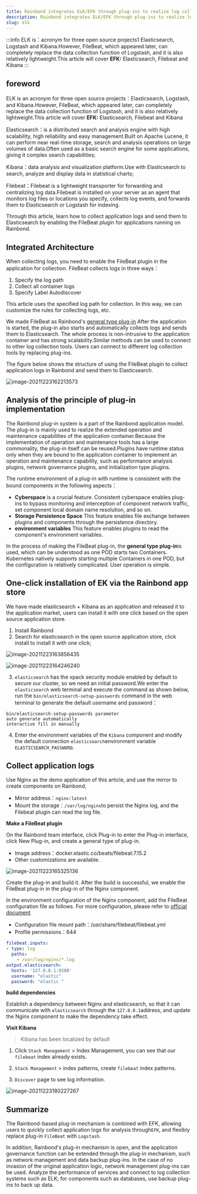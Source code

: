 ```yaml
---
title: Rainbond integrates ELK/EFK through plug-ins to realize log collection
description: Rainbond integrates ELK/EFK through plug-ins to realize log collection
slug: elk
---
```


:::info ELK is：acronym for three open source projects1 Elasticsearch, Logstash and Kibana.However, FileBeat, which appeared later, can completely replace the data collection function of Logstash, and it is also relatively lightweight.This article will cover **EFK:** Elasticsearch, Filebeat and Kibana :::

<!--truncate-->


## foreword

ELK is an acronym for three open source projects：Elasticsearch, Logstash, and Kibana.However, FileBeat, which appeared later, can completely replace the data collection function of Logstash, and it is also relatively lightweight.This article will cover **EFK:** Elasticsearch, Filebeat and Kibana

Elasticsearch：is a distributed search and analysis engine with high scalability, high reliability and easy management.Built on Apache Lucene, it can perform near real-time storage, search and analysis operations on large volumes of data.Often used as a basic search engine for some applications, giving it complex search capabilities;

Kibana：data analysis and visualization platform.Use with Elasticsearch to search, analyze and display data in statistical charts;

Filebeat：Filebeat is a lightweight transporter for forwarding and centralizing log data.Filebeat is installed on your server as an agent that monitors log files or locations you specify, collects log events, and forwards them to Elasticsearch or Logstash for indexing.



Through this article, learn how to collect application logs and send them to Elasticsearch by enabling the FileBeat plugin for applications running on Rainbond.

## Integrated Architecture

When collecting logs, you need to enable the FileBeat plugin in the application for collection. FileBeat collects logs in three ways：

1. Specify the log path
2. Collect all container logs
3. Specify Label Autodiscover

This article uses the specified log path for collection. In this way, we can customize the rules for collecting logs, etc.

We made FileBeat as Rainbond's [general type plug-in](https://www.rainbond.com/docs/get-start/concept/plugin?channel=itpub) After the application is started, the plug-in also starts and automatically collects logs and sends them to Elasticsearch. The whole process is non-intrusive to the application container and has strong scalability.Similar methods can be used to connect to other log collection tools. Users can connect to different log collection tools by replacing plug-ins.

The figure below shows the structure of using the FileBeat plugin to collect application logs in Rainbond and send them to Elasticsearch.

![image-20211223162213573](https://grstatic.oss-cn-shanghai.aliyuncs.com/wechat/EFK/es_architecture.png)

## Analysis of the principle of plug-in implementation

The Rainbond plug-in system is a part of the Rainbond application model. The plug-in is mainly used to realize the extended operation and maintenance capabilities of the application container.Because the implementation of operation and maintenance tools has a large commonality, the plug-in itself can be reused.Plugins have runtime status only when they are bound to the application container to implement an operation and maintenance capability, such as performance analysis plugins, network governance plugins, and initialization type plugins.

The runtime environment of a plug-in with runtime is consistent with the bound components in the following aspects：

* **Cyberspace** is a crucial feature. Consistent cyberspace enables plug-ins to bypass monitoring and interception of component network traffic, set component local domain name resolution, and so on.
* **Storage Persistence Space** This feature enables file exchange between plugins and components through the persistence directory.
* **environment variables** This feature enables plugins to read the component's environment variables.

In the process of making the FileBeat plug-in, the **general type plug-in**is used, which can be understood as one POD starts two Containers. Kubernetes natively supports starting multiple Containers in one POD, but the configuration is relatively complicated. User operation is simple.



## One-click installation of EK via the Rainbond app store

We have made elasticsearch + Kibana as an application and released it to the application market, users can install it with one click based on the open source application store.

1. Install Rainbond
2. Search for elasticsearch in the open source application store, click install to install it with one click;

![image-20211223163856435](https://grstatic.oss-cn-shanghai.aliyuncs.com/wechat/EFK/es_store.png)

![image-20211223164246240](https://grstatic.oss-cn-shanghai.aliyuncs.com/wechat/EFK/es_topology.png)

3. `elasticsearch` has the xpack security module enabled by default to secure our cluster, so we need an initial password.We enter the `elasticsearch` web terminal and execute the command as shown below, run the `bin/elasticsearch-setup-passwords` command in the web terminal to generate the default username and password：

```shell
bin/elasticsearch-setup-passwords parameter
auto generate automatically
interactive fill in manually
```

4. Enter the environment variables of the `Kibana` component and modify the default connection `elasticsearch`environment variable `ELASTICSEARCH_PASSWORD`.



## Collect application logs

Use Nginx as the demo application of this article, and use the mirror to create components on Rainbond,

* Mirror address：`nginx:latest`
* Mount the storage：`/var/log/nginx`to persist the Nginx log, and the Filebeat plugin can read the log file.



**Make a FileBeat plugin**

On the Rainbond team interface, click Plug-in to enter the Plug-in interface, click New Plug-in, and create a general type of plug-in.

* Image address：docker.elastic.co/beats/filebeat:7.15.2
* Other customizations are available.

![image-20211223165325136](https://grstatic.oss-cn-shanghai.aliyuncs.com/wechat/EFK/create_plugin.png)

Create the plug-in and build it. After the build is successful, we enable the FileBeat plug-in in the plug-in of the Nginx component.

In the environment configuration of the Nginx component, add the FileBeat configuration file as follows. For more configuration, please refer to [official document](https://www.elastic.co/guide/en/beats/filebeat/current/filebeat-reference-yml.html)

* Configuration file mount path：/usr/share/filebeat/filebeat.yml
* Profile permissions：644

```yaml
filebeat.inputs:
- type: log
  paths:
    - /var/log/nginx/*.log
output.elasticsearch:
  hosts: '127.0.0.1:9200'
  username: "elastic"
  password: "elastic "
```



**build dependencies**

Establish a dependency between Nginx and elasticsearch, so that it can communicate with `elasticsearch` through the `127.0.0.1`address, and update the Nginx component to make the dependency take effect.



**Visit Kibana**

> Kibana has been localized by default

1. Click `Stack Management` > Index Management, you can see that our `filebeat` index already exists.

2. `Stack Management` > index patterns, create `filebeat` index patterns.

3. `Discover` page to see log information.

![image-20211223180227267](https://grstatic.oss-cn-shanghai.aliyuncs.com/wechat/EFK/discover.png)



## Summarize

The Rainbond-based plug-in mechanism is combined with EFK, allowing users to quickly collect application logs for analysis through`EFK`, and flexibly replace plug-in `FileBeat` with `Logstash`.

In addition, Rainbond's plug-in mechanism is open, and the application governance function can be extended through the plug-in mechanism, such as network management and data backup plug-ins. In the case of no invasion of the original application logic, network management plug-ins can be used. Analyze the performance of services and connect to log collection systems such as ELK; for components such as databases, use backup plug-ins to back up data.

